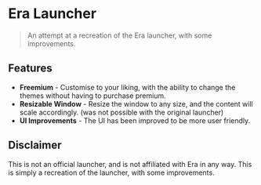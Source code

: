 # Era Launcher

> An attempt at a recreation of the Era launcher, with some improvements.

## Features

- **Freemium** - Customise to your liking, with the ability to change the themes without having to purchase premium.
- **Resizable Window** - Resize the window to any size, and the content will scale accordingly. (was not possible with the original launcher)
- **UI Improvements** - The UI has been improved to be more user friendly.

## Disclaimer

This is not an official launcher, and is not affiliated with Era in any way. This is simply a recreation of the launcher, with some improvements.
